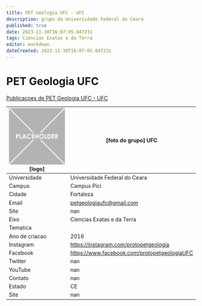 ```yaml
---
title: PET Geologia UFC - UFC
description: grupo da Universidade Federal do Ceara
published: true
date: 2023-11-30T16:07:05.047231
tags: Ciencias Exatas e da Terra
editor: markdown
dateCreated: 2023-11-30T16:07:05.047231
---
```


# PET Geologia UFC

[Publicacoes de PET Geologia UFC - UFC](/atividade/106PETGeologiaUFCUFC/feed.md)

| ![placeholder.png](/placeholder.png) [logo] | [foto do grupo] UFC         |
| ------------------------------------------- | ------------------------------------------------- |
| Universidade                                | Universidade Federal do Ceara      |
| Campus                                      | Campus Pici            |
| Cidade                                      | Fortaleza             |
| Email                                       | petgeologiaufc@gmail.com             |
| Site                                        | nan              |
| Eixo                                        | Ciencias Exatas e da Terra              |
| Tematica                                    |           |
| Ano de criacao                              | 2016        |
| Instagram                                   | https://instagram.com/protopetgeologia         |
| Facebook                                    | https://www.facebook.com/protopetgeologiaUFC          |
| Twitter                                     | nan           |
| YouTube                                     | nan           |
| Contato                                     | nan         |
| Estado                                      |  CE            |
| Site                                        | nan |
